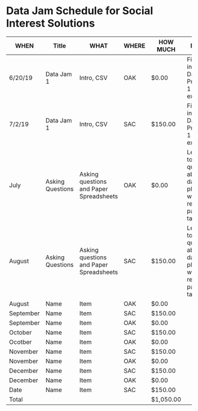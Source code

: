 # Data Jam Schedule for Social Interest Solutions

|WHEN   |Title     |WHAT      |WHERE|HOW MUCH |NOTES                                   |EQUIPMENT|Sessions|
|-------|----------|----------|-----|---------|----------------------------------------|---------|--------|
|6/20/19|Data Jam 1|Intro, CSV|OAK  |$0.00    |First, intro to Data Program, 1 exercise|  Printouts, markers, craft materials | [Deconstructing](https://github.com/social-interest-solutions/datajams/issues/1), [Sculpture](https://github.com/social-interest-solutions/datajams/issues/2)        |
|7/2/19 |Data Jam 1|Intro, CSV|SAC  |$150.00  |First, intro to Data Program, 1 exercise|  Printouts, markers, craft materials | [Deconstructing](https://github.com/social-interest-solutions/datajams/issues/1), [Sculpture](https://github.com/social-interest-solutions/datajams/issues/2)        |
| July | Asking Questions | Asking questions and Paper Spreadsheets |OAK  |$0.00    | Learning to ask questions about dataand playing with a real paper table | Laptops, paper, pens, projector, large paper, markers,tape | [Questions](https://github.com/social-interest-solutions/datajams/issues/3), [Paper](https://github.com/social-interest-solutions/datajams/issues/4) |
| August | Asking Questions | Asking questions and Paper Spreadsheets |SAC  |$150.00  | Learning to ask questions about dataand playing with a real paper table | Laptops, paper, pens, projector, large paper, markers,tape | [Questions](https://github.com/social-interest-solutions/datajams/issues/3), [Paper](https://github.com/social-interest-solutions/datajams/issues/4) |
| August |Name      |Item      |OAK  |$0.00    |                                        |         |        | 
| September |Name      |Item      |SAC  |$150.00  |                                        |         |        |
| September |Name      |Item      |OAK  |$0.00    |                                        |         |        |
| October |Name      |Item      |SAC  |$150.00  |                                        |         |        |
| Ocotber |Name      |Item      |OAK  |$0.00    |                                        |         |        |
| November |Name      |Item      |SAC  |$150.00  |                                        |         |        |
| November |Name      |Item      |OAK  |$0.00    |                                        |         |        |
| December |Name      |Item      |SAC  |$150.00  |                                        |         |        |
| December |Name      |Item      |OAK  |$0.00    |                                        |         |        |
|Date   |Name      |Item      |SAC  |$150.00  |                                        |         |        |
|Total  |          |          |     |$1,050.00|                                        |         |        |
